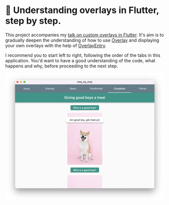 # 🚶 Understanding overlays in Flutter, step by step.

This project accompanies my [talk on custom overlays in Flutter](https://youtu.be/bljfDlnQS9w?t=4719).
It's aim is to gradually deepen the understanding of how to use [Overlay](https://api.flutter.dev/flutter/widgets/Overlay-class.html) and displaying your own overlays with the help of [OverlayEntry](https://api.flutter.dev/flutter/widgets/OverlayEntry-class.html).

I recommend you to start left to right, following the order of the tabs in this application.
You'd want to have a good understanding of the code, what happens and why, before proceeding to the next step.

![screenshot of the app](screenshot.png)


